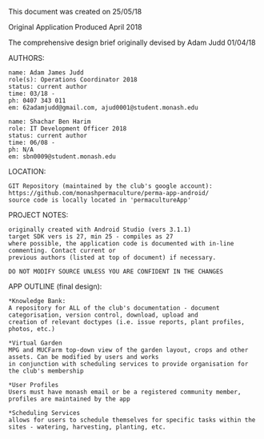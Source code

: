 This document was created on 25/05/18

Original Application Produced April 2018 

The comprehensive design brief originally devised by Adam Judd 01/04/18

AUTHORS:

	name: Adam James Judd
	role(s): Operations Coordinator 2018
	status: current author
	time: 03/18 - 
	ph: 0407 343 011
	em: 62adamjudd@gmail.com, ajud0001@student.monash.edu

	name: Shachar Ben Harim
	role: IT Development Officer 2018
	status: current author
	time: 06/08 -
	ph: N/A
	em: sbn0009@student.monash.edu


LOCATION:

	GIT Repository (maintained by the club's google account): https://github.com/monashpermaculture/perma-app-android/
	source code is locally located in 'permacultureApp'


PROJECT NOTES:

	originally created with Android Studio (vers 3.1.1)
	target SDK vers is 27, min 25 - compiles as 27
	where possible, the application code is documented with in-line commenting. Contact current or 
	previous authors (listed at top of document) if necessary. 

	DO NOT MODIFY SOURCE UNLESS YOU ARE CONFIDENT IN THE CHANGES


APP OUTLINE (final design):

	*Knowledge Bank:
    A repository for ALL of the club's documentation - document categorisation, version control, download, upload and 
    creation of relevant doctypes (i.e. issue reports, plant profiles, photos, etc.)

	*Virtual Garden
    MPG and MUCFarm top-down view of the garden layout, crops and other assets. Can be modified by users and works
    in conjunction with scheduling services to provide organisation for the club's membership

	*User Profiles
    Users must have monash email or be a registered community member, profiles are maintained by the app
	
	*Scheduling Services
    allows for users to schedule themselves for specific tasks within the sites - watering, harvesting, planting, etc.
